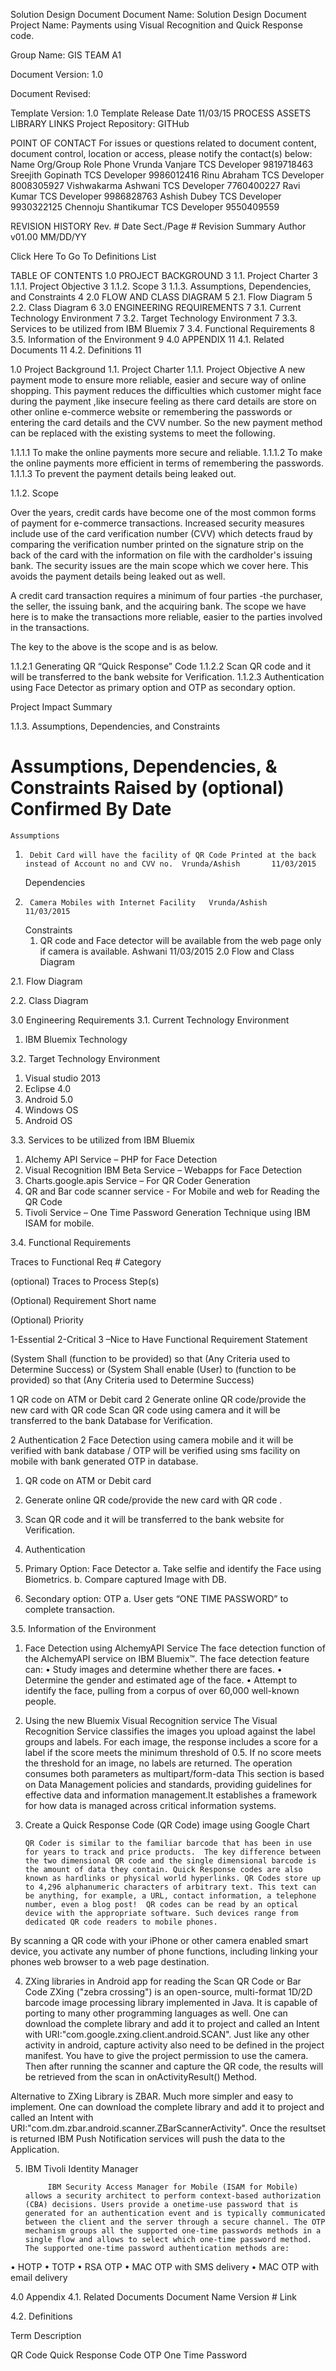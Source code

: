 Solution Design Document
Document Name:	Solution Design Document
Project Name:	Payments using Visual Recognition and Quick Response code.

Group Name:	GIS TEAM A1  


Document Version:	1.0

Document Revised:	

Template Version:	 1.0
Template Release Date	11/03/15
PROCESS ASSETS LIBRARY LINKS
Project Repository:	GITHub

POINT OF CONTACT
For issues or questions related to document content, document control, location or access, please notify the contact(s) below: 
Name	Org/Group	Role	Phone
Vrunda Vanjare	TCS	Developer	9819718463
Sreejith Gopinath	TCS	Developer	9986012416
Rinu Abraham	TCS	Developer	8008305927
Vishwakarma Ashwani	TCS	Developer 	7760400227
Ravi Kumar	TCS	Developer 	9986828763
Ashish Dubey	TCS	Developer 	9930322125
Chennoju Shantikumar	TCS	Developer 	9550409559

REVISION HISTORY
Rev. #	Date	Sect./Page #	Revision Summary	Author
v01.00	MM/DD/YY			
				
				
				
				


Click Here To Go To Definitions List
 

TABLE OF CONTENTS
1.0	PROJECT BACKGROUND	3
1.1.	Project Charter	3
1.1.1.	Project Objective	3
1.1.2.	Scope	3
1.1.3.	Assumptions, Dependencies, and Constraints	4
2.0	FLOW AND CLASS DIAGRAM	5
2.1.	Flow Diagram	5
2.2.	Class Diagram	6
3.0	ENGINEERING REQUIREMENTS	7
3.1.	Current Technology Environment	7
3.2.	Target Technology Environment	7
3.3.	Services to be utilized from IBM Bluemix	7
3.4.	Functional Requirements	8
3.5.	Information of the Environment	9
4.0	APPENDIX	11
4.1.	Related Documents	11
4.2.	Definitions	11

 
1.0 	Project Background
1.1.	Project Charter
1.1.1.	Project Objective
A new payment mode to ensure more reliable, easier and secure way of online shopping. This payment reduces the difficulties which customer might face during the payment ,like insecure feeling as there card details are store on other online e-commerce website or remembering the passwords or entering the  card details and the CVV number. So the new payment method can be replaced with the existing systems to meet the following.

1.1.1.1 To make the online payments more secure and reliable.
1.1.1.2 To make the online payments more efficient in terms of remembering the passwords.
1.1.1.3 To prevent the payment details being leaked out.


1.1.2.	Scope 

Over the years, credit cards have become one of the most common forms of payment for e-commerce transactions. Increased security measures include use of the card verification number (CVV) which detects fraud by comparing the verification number printed on the signature strip on the back of the card with the information on file with the cardholder's issuing bank. The security issues are the main scope which we cover here. This avoids the payment details being leaked out as well.

A credit card transaction requires a minimum of four parties -the purchaser, the seller, the issuing bank, and the acquiring bank. The scope we have here is to make the transactions more reliable, easier to the parties involved in the transactions.

The key to the above  is the scope and is as below.

1.1.2.1 Generating QR “Quick Response” Code
1.1.2.2 Scan QR code and it will be transferred to the bank website for Verification.
1.1.2.3 Authentication using Face Detector as primary option and OTP as secondary option.

 
Project Impact Summary


1.1.3.	Assumptions, Dependencies, and Constraints 

#	Assumptions, Dependencies, & Constraints	Raised by (optional)	Confirmed By	Date
	Assumptions			
1.		Debit Card will have the facility of QR Code Printed at the back instead of Account no and CVV no.	Vrunda/Ashish		11/03/2015
	Dependencies			
1.		Camera Mobiles with Internet Facility	Vrunda/Ashish		11/03/2015
	Constraints			
    1.	QR code and Face detector will be available from the web page only if camera is available.
	Ashwani		11/03/2015
2.0 	Flow and Class Diagram

2.1.	Flow Diagram


 



2.2.	Class Diagram

 
 
3.0 	Engineering Requirements 
3.1.	Current Technology Environment

1.	IBM Bluemix Technology

3.2.	Target Technology Environment

1.	Visual studio 2013
2.	Eclipse 4.0
3.	Android 5.0
4.	Windows OS
5.	Android OS

3.3.	Services to be utilized from IBM Bluemix
1.	 Alchemy API Service – PHP for Face Detection
2.	 Visual Recognition IBM Beta Service – Webapps for Face Detection
3.	 Charts.google.apis Service – For QR Coder Generation
4.	 QR and Bar code scanner service - For Mobile and web for Reading the QR Code
5.	 Tivoli Service – One Time Password Generation Technique using IBM ISAM for mobile.

 
3.4.	Functional Requirements

Traces to 
	Functional Req #
	Category 

(optional)	Traces to Process Step(s)

(Optional) 	Requirement Short name

(Optional)	Priority

1-Essential
2-Critical
3 –Nice to Have	Functional  Requirement Statement

(System Shall (function to be provided) so that (Any Criteria used to Determine Success)
or
(System Shall enable (User) to (function to be provided) so that (Any Criteria used to Determine Success)





	

1	QR code on ATM or Debit card
				2	Generate online QR code/provide the new card with QR code
Scan QR code using camera and it will be transferred to the bank Database for Verification.

2	Authentication
				2	Face Detection using camera mobile and it will be verified with bank database / OTP will be verified using sms facility on mobile with bank generated OTP in database.

1.	QR code on ATM or Debit card
1.	Generate online QR code/provide the new card with QR code .
2.	Scan QR code and it will be transferred to the bank website for Verification.


2.	Authentication
1.	  Primary Option: Face Detector
a.	Take selfie and identify the Face using Biometrics.
b.	Compare captured Image with DB.
2.	  Secondary option:  OTP
a.	User gets “ONE TIME PASSWORD” to complete transaction.




 
3.5.	Information of the Environment  

1.	Face Detection using AlchemyAPI Service
                 The face detection function of the AlchemyAPI service on IBM Bluemix™. The face detection feature can:
•	Study images and determine whether there are faces.
•	Determine the gender and estimated age of the face.
•	Attempt to identify the face, pulling from a corpus of over 60,000 well-known people.

2.	Using the new Bluemix Visual Recognition service
         The Visual Recognition Service classifies the images you upload against the label groups and labels. For each image, the response includes a score for a label if the score meets the minimum threshold of 0.5. If no score meets the threshold for an image, no labels are returned.
The operation consumes both parameters as multipart/form-data This section is based on Data Management policies and standards, providing guidelines for effective data and information management.It establishes a framework for how data is managed across critical information systems. 
3.	 Create a Quick Response Code (QR Code) image using Google Chart

         QR Coder is similar to the familiar barcode that has been in use for years to track and price products.  The key difference between the two dimensional QR code and the single dimensional barcode is the amount of data they contain. Quick Response codes are also known as hardlinks or physical world hyperlinks. QR Codes store up to 4,296 alphanumeric characters of arbitrary text. This text can be anything, for example, a URL, contact information, a telephone number, even a blog post!  QR codes can be read by an optical device with the appropriate software. Such devices range from dedicated QR code readers to mobile phones.
 
By scanning a QR code with your iPhone or other camera enabled smart device, you activate any number of phone functions, including linking your phones web browser to a web page destination.


4.	ZXing libraries in Android app for reading the Scan QR Code or Bar Code
     ZXing ("zebra crossing") is an open-source, multi-format 1D/2D barcode image processing library implemented in Java. It is capable of porting to many other programming languages as well. One can download the complete library and add it to project and called an Intent with URI:"com.google.zxing.client.android.SCAN". Just like any other activity in android, capture activity also need to be defined in the project manifest. You have to give the project permission to use the camera. Then after running the scanner and capture the QR code,  the results will be retrieved from the scan in onActivityResult() Method.

Alternative to ZXing Library is ZBAR. Much more simpler and easy to implement. One can download the complete library and add it to project and called an Intent with URI:"com.dm.zbar.android.scanner.ZBarScannerActivity". Once the resultset is returned IBM Push Notification services will push the data to the Application.  


5.	IBM Tivoli Identity Manager

             IBM Security Access Manager for Mobile (ISAM for Mobile) allows a security architect to perform context-based authorization (CBA) decisions. Users provide a onetime-use password that is generated for an authentication event and is typically communicated between the client and the server through a secure channel. The OTP mechanism groups all the supported one-time passwords methods in a single flow and allows to select which one-time password method. The supported one-time password authentication methods are: 
•	HOTP
•	TOTP
•	RSA OTP
•	MAC OTP with SMS delivery
•	MAC OTP with email delivery









4.0 	Appendix
4.1.	Related Documents
Document Name	Version #	Link
		
		
		



4.2.	Definitions

Term	Description






QR Code	Quick Response Code
OTP	One Time Password

